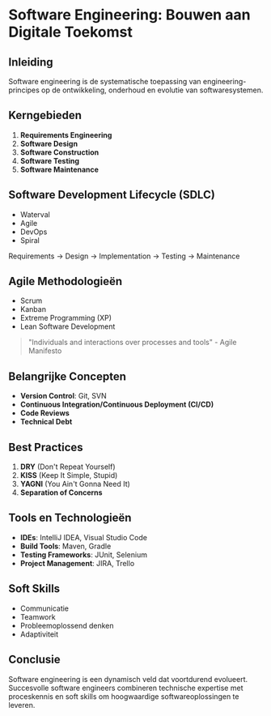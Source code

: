 # Software Engineering: Bouwen aan Digitale Toekomst

## Inleiding

Software engineering is de systematische toepassing van engineering-principes op de ontwikkeling, onderhoud en evolutie van softwaresystemen.

## Kerngebieden

1. **Requirements Engineering**
2. **Software Design**
3. **Software Construction**
4. **Software Testing**
5. **Software Maintenance**

## Software Development Lifecycle (SDLC)

- Waterval
- Agile
- DevOps
- Spiral

Requirements -> Design -> Implementation -> Testing -> Maintenance


## Agile Methodologieën

- Scrum
- Kanban
- Extreme Programming (XP)
- Lean Software Development

> "Individuals and interactions over processes and tools" - Agile Manifesto

## Belangrijke Concepten

- **Version Control**: Git, SVN
- **Continuous Integration/Continuous Deployment (CI/CD)**
- **Code Reviews**
- **Technical Debt**

## Best Practices

1. **DRY** (Don't Repeat Yourself)
2. **KISS** (Keep It Simple, Stupid)
3. **YAGNI** (You Ain't Gonna Need It)
4. **Separation of Concerns**

## Tools en Technologieën

- **IDEs**: IntelliJ IDEA, Visual Studio Code
- **Build Tools**: Maven, Gradle
- **Testing Frameworks**: JUnit, Selenium
- **Project Management**: JIRA, Trello

## Soft Skills

- Communicatie
- Teamwork
- Probleemoplossend denken
- Adaptiviteit

## Conclusie

Software engineering is een dynamisch veld dat voortdurend evolueert. Succesvolle software engineers combineren technische expertise met proceskennis en soft skills om hoogwaardige softwareoplossingen te leveren.